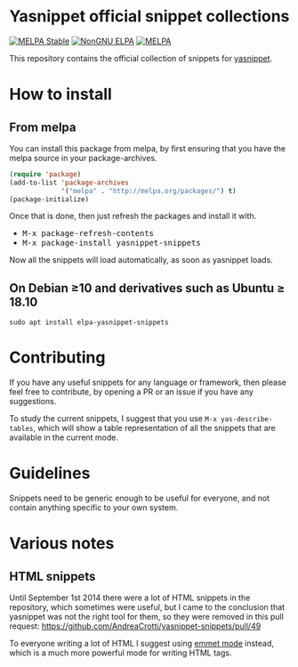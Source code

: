 # Yasnippet official snippet collections

[![MELPA Stable](https://stable.melpa.org/packages/yasnippet-snippets-badge.svg)](https://stable.melpa.org/#/yasnippet-snippets)
[![NonGNU ELPA](https://elpa.nongnu.org/nongnu/yasnippet-snippets.svg)](https://elpa.nongnu.org/nongnu/yasnippet-snippets.svg)
[![MELPA](https://melpa.org/packages/yasnippet-snippets-badge.svg)](https://melpa.org/#/yasnippet-snippets)

This repository contains the official collection of snippets for [yasnippet](http://github.com/capitaomorte/yasnippet).


# How to install

## From melpa

You can install this package from melpa, by first ensuring that you have the melpa source in your package-archives.

```lisp
(require 'package)
(add-to-list 'package-archives
             '("melpa" . "http://melpa.org/packages/") t)
(package-initialize)
```

Once that is done, then just refresh the packages and install it with.

* <kbd>M-x package-refresh-contents</kbd>
* <kbd>M-x package-install yasnippet-snippets</kbd>

Now all the snippets will load automatically, as soon as yasnippet loads.

## On Debian ≥10 and derivatives such as Ubuntu ≥ 18.10

`sudo apt install elpa-yasnippet-snippets`

# Contributing

If you have any useful snippets for any language or framework, then please feel free to contribute, by opening a PR or an issue if you have any suggestions.

To study the current snippets, I suggest that you use `M-x yas-describe-tables`,
which will show a table representation of all the snippets that are available in the current mode.


# Guidelines

Snippets need to be generic enough to be useful for everyone, and not contain anything specific to your own system.

# Various notes

## HTML snippets

Until September 1st 2014 there were a lot of HTML snippets in the repository, which sometimes were useful, but I came to the conclusion that yasnippet was not the right tool for them, so they were removed in this pull request:
https://github.com/AndreaCrotti/yasnippet-snippets/pull/49

To everyone writing a lot of HTML I suggest using [emmet mode](https://github.com/smihica/emmet-mode) instead, which is a much more powerful mode for writing HTML tags.
